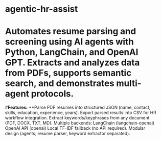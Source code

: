 # agentic-hr-assist 
# Automates resume parsing and screening using AI agents with Python, LangChain, and OpenAI GPT. Extracts and analyzes data from PDFs, supports semantic search, and demonstrates multi-agent protocols.
#**Features:**
**Parse PDF resumes into structured JSON (name, contact, skills, education, experience, years).
Export parsed results into CSV for HR workflow integration.
Extract keywords/keyphrases from any document (PDF, DOCX, TXT, MD).
Multiple backends:
LangChain (langchain-openai)
OpenAI API (openai)
Local TF-IDF fallback (no API required).
Modular design (agents, resume parser, keyword extractor separated).
